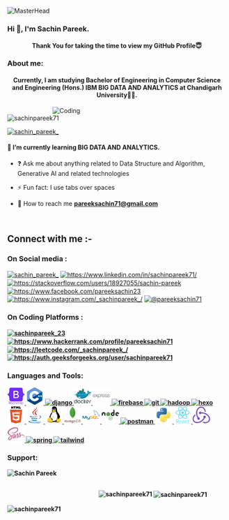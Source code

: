 ![MasterHead](https://www.opencodez.com/wp-content/uploads/2019/10/Full-Stack-Developer.jpeg)
### Hi 👋, I'm Sachin Pareek.  
#### <div align="center">Thank You for taking the time to view my GitHub Profile😇</div> 
<h3 align="left">About me: </h3>
<h4 align="center">Currently, I am studying Bachelor of Engineering in Computer Science and Engineering (Hons.) IBM BIG DATA AND ANALYTICS at Chandigarh University🧑‍🎓.</h4>
<img align="right" alt="Coding" width="400" src="https://cdn.dribbble.com/users/1162077/screenshots/3848914/programmer.gif")

<p align="left"> <img src="https://komarev.com/ghpvc/?username=sachinpareek71&label=Profile%20views&color=0e75b6&style=flat" alt="sachinpareek71" /> </p>

<p align="left"> <a href="https://twitter.com/sachin_pareek_" target="blank"><img src="https://img.shields.io/twitter/follow/sachin_pareek_?logo=twitter&style=for-the-badge" alt="sachin_pareek_" /></a> </p>



 #### 🌱 I’m currently learning BIG DATA AND ANALYTICS.  
  

- ❓ Ask me about anything related to Data Structure and Algorithm, Generative AI and related technologies  
  


- ⚡ Fun fact: I use tabs over spaces 


-  📧 How to reach me **pareeksachin71@gmail.com**

  

<br/> 

## Connect with me :- 

### On Social media :  
<div align="center">
<p align="left">
<a href="https://twitter.com/sachin_pareek_" target="blank"><img align="center" src="https://raw.githubusercontent.com/rahuldkjain/github-profile-readme-generator/master/src/images/icons/Social/twitter.svg" alt="sachin_pareek_" height="30" width="40" /></a>
<a href="https://linkedin.com/in/https://www.linkedin.com/in/sachinpareek71/" target="blank"><img align="center" src="https://raw.githubusercontent.com/rahuldkjain/github-profile-readme-generator/master/src/images/icons/Social/linked-in-alt.svg" alt="https://www.linkedin.com/in/sachinpareek71/" height="30" width="40" /></a>
<a href="https://stackoverflow.com/users/https://stackoverflow.com/users/18927055/sachin-pareek" target="blank"><img align="center" src="https://raw.githubusercontent.com/rahuldkjain/github-profile-readme-generator/master/src/images/icons/Social/stack-overflow.svg" alt="https://stackoverflow.com/users/18927055/sachin-pareek" height="30" width="40" /></a>
<a href="https://fb.com/https://www.facebook.com/pareeksachin23" target="blank"><img align="center" src="https://raw.githubusercontent.com/rahuldkjain/github-profile-readme-generator/master/src/images/icons/Social/facebook.svg" alt="https://www.facebook.com/pareeksachin23" height="30" width="40" /></a>
<a href="https://instagram.com/https://www.instagram.com/_sachinpareek_/" target="blank"><img align="center" src="https://raw.githubusercontent.com/rahuldkjain/github-profile-readme-generator/master/src/images/icons/Social/instagram.svg" alt="https://www.instagram.com/_sachinpareek_/" height="30" width="40" /></a>
<a href="https://medium.com/@pareeksachin71" target="blank"><img align="center" src="https://raw.githubusercontent.com/rahuldkjain/github-profile-readme-generator/master/src/images/icons/Social/medium.svg" alt="@pareeksachin71" height="30" width="40" /></a> 
</div>  

### On Coding Platforms :
 <b> 
          
<a href="https://codeforces.com/profile/sachinpareek_23" target="blank"><img align="center" src="https://raw.githubusercontent.com/rahuldkjain/github-profile-readme-generator/master/src/images/icons/Social/codeforces.svg" alt="sachinpareek_23" height="30" width="40" />
</a>   <a href="https://www.hackerrank.com/https://www.hackerrank.com/profile/pareeksachin71" target="blank"><img align="center" src="https://raw.githubusercontent.com/rahuldkjain/github-profile-readme-generator/master/src/images/icons/Social/hackerrank.svg" alt="https://www.hackerrank.com/profile/pareeksachin71" height="30" width="40" /></a>
<a href="https://www.leetcode.com/https://leetcode.com/_sachinpareek_/" target="blank"><img align="center" src="https://raw.githubusercontent.com/rahuldkjain/github-profile-readme-generator/master/src/images/icons/Social/leet-code.svg" alt="https://leetcode.com/_sachinpareek_/" height="30" width="40" /></a>
<a href="https://auth.geeksforgeeks.org/user/https://auth.geeksforgeeks.org/user/sachinpareek71" target="blank"><img align="center" src="https://raw.githubusercontent.com/rahuldkjain/github-profile-readme-generator/master/src/images/icons/Social/geeks-for-geeks.svg" alt="https://auth.geeksforgeeks.org/user/sachinpareek71" height="30" width="40" /></a>



<h3 align="left">Languages and Tools:</h3>
<p align="left"> <a href="https://getbootstrap.com" target="_blank" rel="noreferrer"> <img src="https://raw.githubusercontent.com/devicons/devicon/master/icons/bootstrap/bootstrap-plain-wordmark.svg" alt="bootstrap" width="40" height="40"/> </a> <a href="https://www.w3schools.com/cpp/" target="_blank" rel="noreferrer"> <img src="https://raw.githubusercontent.com/devicons/devicon/master/icons/cplusplus/cplusplus-original.svg" alt="cplusplus" width="40" height="40"/> </a> <a href="https://www.djangoproject.com/" target="_blank" rel="noreferrer"> <img src="https://cdn.worldvectorlogo.com/logos/django.svg" alt="django" width="40" height="40"/> </a> <a href="https://www.docker.com/" target="_blank" rel="noreferrer"> <img src="https://raw.githubusercontent.com/devicons/devicon/master/icons/docker/docker-original-wordmark.svg" alt="docker" width="40" height="40"/> </a> <a href="https://expressjs.com" target="_blank" rel="noreferrer"> <img src="https://raw.githubusercontent.com/devicons/devicon/master/icons/express/express-original-wordmark.svg" alt="express" width="40" height="40"/> </a> <a href="https://firebase.google.com/" target="_blank" rel="noreferrer"> <img src="https://www.vectorlogo.zone/logos/firebase/firebase-icon.svg" alt="firebase" width="40" height="40"/> </a> <a href="https://git-scm.com/" target="_blank" rel="noreferrer"> <img src="https://www.vectorlogo.zone/logos/git-scm/git-scm-icon.svg" alt="git" width="40" height="40"/> </a> <a href="https://hadoop.apache.org/" target="_blank" rel="noreferrer"> <img src="https://www.vectorlogo.zone/logos/apache_hadoop/apache_hadoop-icon.svg" alt="hadoop" width="40" height="40"/> </a> <a href="hexo.io/" target="_blank" rel="noreferrer"> <img src="https://www.vectorlogo.zone/logos/hexoio/hexoio-icon.svg" alt="hexo" width="40" height="40"/> </a> <a href="https://www.w3.org/html/" target="_blank" rel="noreferrer"> <img src="https://raw.githubusercontent.com/devicons/devicon/master/icons/html5/html5-original-wordmark.svg" alt="html5" width="40" height="40"/> </a> <a href="https://www.java.com" target="_blank" rel="noreferrer"> <img src="https://raw.githubusercontent.com/devicons/devicon/master/icons/java/java-original.svg" alt="java" width="40" height="40"/> </a> <a href="https://www.linux.org/" target="_blank" rel="noreferrer"> <img src="https://raw.githubusercontent.com/devicons/devicon/master/icons/linux/linux-original.svg" alt="linux" width="40" height="40"/> </a> <a href="https://www.mongodb.com/" target="_blank" rel="noreferrer"> <img src="https://raw.githubusercontent.com/devicons/devicon/master/icons/mongodb/mongodb-original-wordmark.svg" alt="mongodb" width="40" height="40"/> </a> <a href="https://www.mysql.com/" target="_blank" rel="noreferrer"> <img src="https://raw.githubusercontent.com/devicons/devicon/master/icons/mysql/mysql-original-wordmark.svg" alt="mysql" width="40" height="40"/> </a> <a href="https://nodejs.org" target="_blank" rel="noreferrer"> <img src="https://raw.githubusercontent.com/devicons/devicon/master/icons/nodejs/nodejs-original-wordmark.svg" alt="nodejs" width="40" height="40"/> </a> <a href="https://postman.com" target="_blank" rel="noreferrer"> <img src="https://www.vectorlogo.zone/logos/getpostman/getpostman-icon.svg" alt="postman" width="40" height="40"/> </a> <a href="https://www.python.org" target="_blank" rel="noreferrer"> <img src="https://raw.githubusercontent.com/devicons/devicon/master/icons/python/python-original.svg" alt="python" width="40" height="40"/> </a> <a href="https://reactjs.org/" target="_blank" rel="noreferrer"> <img src="https://raw.githubusercontent.com/devicons/devicon/master/icons/react/react-original-wordmark.svg" alt="react" width="40" height="40"/> </a> <a href="https://redux.js.org" target="_blank" rel="noreferrer"> <img src="https://raw.githubusercontent.com/devicons/devicon/master/icons/redux/redux-original.svg" alt="redux" width="40" height="40"/> </a> <a href="https://sass-lang.com" target="_blank" rel="noreferrer"> <img src="https://raw.githubusercontent.com/devicons/devicon/master/icons/sass/sass-original.svg" alt="sass" width="40" height="40"/> </a> <a href="https://spring.io/" target="_blank" rel="noreferrer"> <img src="https://www.vectorlogo.zone/logos/springio/springio-icon.svg" alt="spring" width="40" height="40"/> </a> <a href="https://tailwindcss.com/" target="_blank" rel="noreferrer"> <img src="https://www.vectorlogo.zone/logos/tailwindcss/tailwindcss-icon.svg" alt="tailwind" width="40" height="40"/> </a> </p>

<h3 align="left">Support:</h3>
<p><a href="https://ko-fi.com/Sachin Pareek"> <img align="left" src="https://cdn.ko-fi.com/cdn/kofi3.png?v=3" height="50" width="210" alt="Sachin Pareek" /></a></p><br><br>

<p><img align="left" src="https://github-readme-stats.vercel.app/api/top-langs?username=sachinpareek71&show_icons=true&locale=en&layout=compact" alt="sachinpareek71" /></p>

<p>&nbsp;<img align="center" src="https://github-readme-stats.vercel.app/api?username=sachinpareek71&show_icons=true&locale=en" alt="sachinpareek71" /></p>

<p><img align="center" src="https://github-readme-streak-stats.herokuapp.com/?user=sachinpareek71&" alt="sachinpareek71" /></p>





